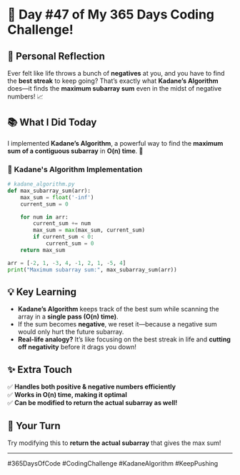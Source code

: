 # 🎯 Day #47 of My 365 Days Coding Challenge!  

## 💭 Personal Reflection  
Ever felt like life throws a bunch of **negatives** at you, and you have to find the **best streak** to keep going? That’s exactly what **Kadane’s Algorithm** does—it finds the **maximum subarray sum** even in the midst of negative numbers! 📈  

## 📚 What I Did Today  
I implemented **Kadane’s Algorithm**, a powerful way to find the **maximum sum of a contiguous subarray** in **O(n) time**. 🚀  

### 📝 **Kadane's Algorithm Implementation**  

```python
# kadane_algorithm.py
def max_subarray_sum(arr):
    max_sum = float('-inf')
    current_sum = 0

    for num in arr:
        current_sum += num
        max_sum = max(max_sum, current_sum)
        if current_sum < 0:
            current_sum = 0
    return max_sum

arr = [-2, 1, -3, 4, -1, 2, 1, -5, 4]
print("Maximum subarray sum:", max_subarray_sum(arr))
```

## 💡 Key Learning  
- **Kadane’s Algorithm** keeps track of the best sum while scanning the array in a **single pass (O(n) time)**.  
- If the sum becomes **negative**, we reset it—because a negative sum would only hurt the future subarray.  
- **Real-life analogy?** It’s like focusing on the best streak in life and **cutting off negativity** before it drags you down!  

## ✨ Extra Touch  
✅ **Handles both positive & negative numbers efficiently**  
✅ **Works in O(n) time, making it optimal**  
✅ **Can be modified to return the actual subarray as well!**  

## 🚀 Your Turn
Try modifying this to **return the actual subarray** that gives the max sum!  

---

#365DaysOfCode #CodingChallenge #KadaneAlgorithm #KeepPushing  